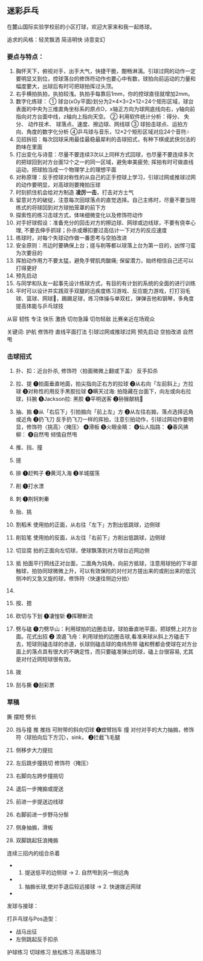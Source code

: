 ## 迷彩乒乓

在麓山国际实验学校前的小区打球，欢迎大家来和我一起练球。

追求的风格：轻灵飘洒 简洁明快 诗意变幻

### 要点与特点：
1. 胸怀天下，俯视对手，出手大气，快捷干脆，酣畅淋漓。引球过网的动作一定要明显又到位，控球落台的修饰符动作也要心中有数，球拍向前运动的力量和幅度要大，出球后有时可把球拍挥过头顶。
2. 右手横拍执拍，执拍较浅。执拍手每靠后1mm，你的控球直径就增加2mm。
3. 数字化练球：
    ① 球台(xOy平面)划分为2×4×3=2×12=24个矩形区域，球台表面的中央为三维直角坐标系的原点O，x轴正方向为球网底线向右，y轴向前指向对方台面中线，z轴向上指向天空。
    ② 利用软件统计分析：得分、 失分、 动作技术、 球落点、速度、擦边球、网线球
    ③ 球拍击球点、运拍方向、角度的数字化分析
    ④乒乓球与音乐，12×2个矩形区域对应24个音符🎶
4. 见招拆招：每次回球采用最佳最稳最犀利的击球招式，有种下棋或武侠剑法的韵味在里面
5. 打出变化与诗意：尽量不要连续3次以上同样方式回球，也尽量不要连续多次的把球回到对方台面12个之一的同一区域，避免审美疲劳; 挥拍有时可做直线运动，把球拍当成一个物理学上的理想平面
6. 对称原理：反手控球对称性的从自己的正手控球上学习，引球过网或推球过网的动作要明显，对高球则要掩拍压球
7. 时刻抓住机会给对方制造 **凌厉一击**，打击对方士气
8. 留意对方的破绽，注意每次回球落点的直觉选择。自己主练时，尽量不要当陪练式的将球回到对方球拍笼罩的前下方
9. 探索性的练习击球方式，体味细微变化以及修饰符动作
10. 对手好球假设：准备充分的回击对方的擦边球、网球或边线球，不要有侥幸心理, 不要去伸手抓球；扑杀或爆扣要过高估计一下对方的反应速度
11. 练球时，对每个失球动作做一番思考与空拍改进
12. 安全原则：吊边时要确保上台；搓与削等都以球落上台为第一目的，凶悍刁蛮为次要目的
13. 挥拍动作用力不要太猛，避免手臂肌肉酸痛; 保留潜力，始终相信自己还可以打得更好
14. 预先启动
15. 与同学和队友一起事先设计练球方式，有目的有计划的系统的全面的进行训练
16. 平时可以设计并实践双手双腿的迅疾度练习游戏、反应能力游戏，打打羽毛球、篮球、网球🎾，踢踢足球，练习体操与单双杠，弹弹吉他和钢琴，多角度提高体能与乒乓球技

从容 韧性 专注 快乐 激扬 切勿急躁 切勿轻敌 比赛亲近在场观众

关键词: 护航 修饰符 直线平面打法 引球过网或推球过网 预先启动 空拍改进 自然甩

### 击球招式

1. 扑、扣：近台扑杀,  修饰符〈拍面微微上翻或下盖〉
			反手扣杀  
2. 拉、提
	❶拍面垂直地面，拍尖指向正右方的拉球
	❷从右向「左前斜上」方拉球
	❸对称性的用反手黑胶拉球
	❹瞒天过海: 拍隐藏在台面下，向左或向右拉球，抖腕
	❺Jackson拉: 黑胶
	❶平明送客
	❷狲猴献桃🍑
   
3. 抽、搧
     ❶从「右后下」引拍搧向「前上左」方
     ❷从左往右搧，落点选择远角或近角
     ❸扔飞刀 反手扔飞刀一样的挥拍，注意引拍动作，引球过网动作要明显，修饰符〈挑高〉〈掩压〉
     ❹滑板
     ❺火眼金睛：
     ❻仙人指路：
     ❼春风拂柳：
     ❽自然甩  倾情自然甩
     

4. 推、挡、撞

5. 搓

6. 排
     ❶赶鸭子
     ❷黄河入海
     ❸羊城摆荡
7.  削
  ❶打水漂
8. 刺
❶荆轲刺秦
9. 抬、挑
10. 割稻禾 使用拍的正面，从右往「左下」方割出低跳球，边侧球
11. 削铅笔    使用拍的反面，从左往「右前下」方削出低跳球，边侧球
12. 切豆腐  拍的正面向左切球，使球飘落到对方球台近网边侧
13. 抵 拍面平行网线正对台面，二面角为钝角，向前方抵球，注意用球拍的下半部触球，拍协同球微微上升，可以有效保险的对付对方搓出来的或削出来的低沉侧冲的又急又旋的球，修饰符〈快速往侧边分拍〉
14. 
15. 按、摁
16. 砍切与下划
❶凄惶斩
❷挥鞭断流
17. 劈与磕
  ❶力劈华山：利用球拍的边圈击球，球拍垂直地平面，把球劈上对方台面。花式出招 
❷ 浪遏飞舟：利用球拍的边圈击球,看准来球从斜上方磕击下去，短球则磕击球的赤道，长球则磕击球的南纬热带
磕和劈都会使球在对方台面上的落点具有很大的不确定性，而只要磕准弹出的球，磕上台很容易, 尤其是对付近网短球很有效。

18. 拨
19. 刮与撕
	❶刮彩票

### 草稿

撕 
摆短
劈长

20. 挡与撞 推
  推挡 可附带的斜向切球
	❶螳臂挡车
  撞  对付对手的大力抽搧，修饰符〈球拍向后下方沉〉，sink，
	❷拦截飞毛腿 

1. 侧移步大力提拉
2. 左后跳步撞挑切 修饰符〈掩压〉
3. 右脚向左跨步撞挑切
4. 退后一步掩搧或提送
5. 前进一步提送边线球
6. 右脚前进一步野马分鬃
7. 侧身抽搧，滑板
8. 双脚跳起狂浪掩搧

连续三招内的组合杀着
- 1. 提送低平的边侧球 → 2. 自然甩到另一侧远角
- 1. 抽搧长球,使对手退后较远接球 → 2. 快速拨近网球
- 

发球与接球：

打乒乓球与Pos造型：
- 战马出征
- 左侧跳起反手扣杀

护球练习
切球练习
放松练习
吊高球练习